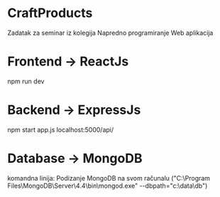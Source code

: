 # CraftProducts
Zadatak za seminar iz kolegija Napredno programiranje Web aplikacija

# Frontend -> ReactJs
npm run dev

# Backend -> ExpressJs
npm start app.js
localhost:5000/api/

# Database -> MongoDB
komandna linija: Podizanje MongoDB na svom računalu ("C:\Program Files\MongoDB\Server\4.4\bin\mongod.exe" --dbpath="c:\data\db")
